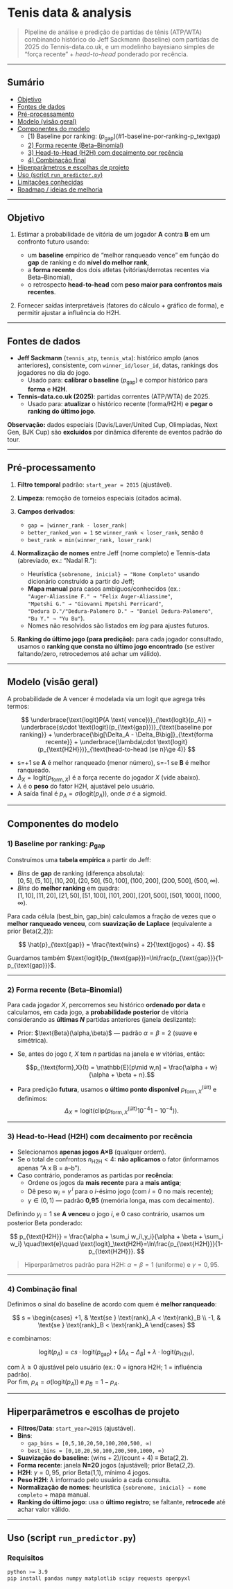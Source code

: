 # Tenis data & analysis

> Pipeline de análise e predição de partidas de tênis (ATP/WTA) combinando histórico do Jeff Sackmann (baseline) com partidas de 2025 do Tennis-data.co.uk, e um modelinho bayesiano simples de “força recente” + *head-to-head* ponderado por recência.

---

## Sumário

- [Objetivo](#objetivo)  
- [Fontes de dados](#fontes-de-dados)  
- [Pré-processamento](#pré-processamento)  
- [Modelo (visão geral)](#modelo-visão-geral)  
- [Componentes do modelo](#componentes-do-modelo)  
  - [1) Baseline por ranking: $(p_{\text{gap}})$(#1-baseline-por-ranking-p_textgap)  
  - [2) Forma recente (Beta–Binomial)](#2-forma-recente-beta–binomial)  
  - [3) Head-to-Head (H2H) com decaimento por recência](#3-head-to-head-h2h-com-decaimento-por-recência)  
  - [4) Combinação final](#4-combinação-final)  
- [Hiperparâmetros e escolhas de projeto](#hiperparâmetros-e-escolhas-de-projeto)  
- [Uso (script `run_predictor.py`)](#uso-script-run_predictorpy)  
- [Limitações conhecidas](#limitações-conhecidas)  
- [Roadmap / ideias de melhoria](#roadmap--ideias-de-melhoria)

---

## Objetivo

1. Estimar a probabilidade de vitória de um jogador **A** contra **B** em um confronto futuro usando:
   - um **baseline** empírico de “melhor ranqueado vence” em função do **gap** de ranking e do **nível do melhor rank**,  
   - a **forma recente** dos dois atletas (vitórias/derrotas recentes via Beta–Binomial),  
   - o retrospecto **head-to-head** com **peso maior para confrontos mais recentes**.

2. Fornecer saídas interpretáveis (fatores do cálculo + gráfico de forma), e permitir ajustar a influência do H2H.

---

## Fontes de dados

- **Jeff Sackmann** (`tennis_atp`, `tennis_wta`): histórico amplo (anos anteriores), consistente, com `winner_id/loser_id`, datas, rankings dos jogadores no dia do jogo.  
  - Usado para: **calibrar o baseline** $(p_{\text{gap}})$ e compor histórico para **forma** e **H2H**.
- **Tennis-data.co.uk (2025)**: partidas correntes (ATP/WTA) de 2025.  
  - Usado para: **atualizar** o histórico recente (forma/H2H) e **pegar o ranking do último jogo**.

**Observação:** dados especiais (Davis/Laver/United Cup, Olimpíadas, Next Gen, BJK Cup) são **excluídos** por dinâmica diferente de eventos padrão do tour.

---

## Pré-processamento

1. **Filtro temporal** padrão: `start_year = 2015` (ajustável).  
2. **Limpeza**: remoção de torneios especiais (citados acima).  
3. **Campos derivados**:
   - `gap = |winner_rank - loser_rank|`
   - `better_ranked_won = 1` se `winner_rank < loser_rank`, senão `0`
   - `best_rank = min(winner_rank, loser_rank)`
4. **Normalização de nomes** entre Jeff (nome completo) e Tennis-data (abreviado, ex.: “Nadal R.”):  
   - Heurística `{sobrenome, inicial} → "Nome Completo"` usando dicionário construído a partir do Jeff;  
   - **Mapa manual** para casos ambíguos/conhecidos (ex.:  
     `"Auger-Aliassime F." → "Felix Auger-Aliassime"`,  
     `"Mpetshi G." → "Giovanni Mpetshi Perricard"`,  
     `"Dedura D."/"Dedura-Palomero D." → "Daniel Dedura-Palomero"`,  
     `"Bu Y." → "Yu Bu"`).  
   - Nomes não resolvidos são listados em *log* para ajustes futuros.

5. **Ranking do último jogo (para predição):** para cada jogador consultado, usamos o **ranking que consta no último jogo encontrado** (se estiver faltando/zero, retrocedemos até achar um válido).

---

## Modelo (visão geral)

A probabilidade de A vencer é modelada via um logit que agrega três termos:


$$
\underbrace{\text{logit}P(A \text{ vence})}_{\text{logit}(p_A)}
= \underbrace{s\cdot \text{logit}(p_{\text{gap}})}_{\text{baseline por ranking}} + 
\underbrace{\big[\Delta_A - \Delta_B\big]}_{\text{forma recente}} +
\underbrace{\lambda\cdot \text{logit}(p_{\text{H2H}})}_{\text{head-to-head (se n}\ge 4)}
$$

- s=+1 se **A** é melhor ranqueado (menor número), s=-1 se **B** é melhor ranqueado.
- $\Delta_X = \text{logit}(p_{\text{form},X})$ é a força recente do jogador $X$ (vide abaixo).
- $\lambda$ é o **peso** do fator H2H, ajustável pelo usuário.
- A saída final é $p_A = \sigma\big(\text{logit}(p_A)\big)$, onde $\sigma$ é a sigmoid.

---

## Componentes do modelo

### 1) Baseline por ranking: $p_{\text{gap}}$

Construímos uma **tabela empírica** a partir do Jeff:

- *Bins* de **gap** de ranking (diferença absoluta):  
  $[0,5], (5,10], (10,20], (20,50], (50,100], (100,200], (200,500], (500, \infty)$.
- *Bins* do **melhor ranking** em quadra:  
  $[1,10], [11,20], [21,50], [51,100], [101,200], [201,500], [501,1000], (1000,\infty)$.

Para cada célula (best\_bin, gap\_bin) calculamos a fração de vezes que o **melhor ranqueado venceu**, com **suavização de Laplace** (equivalente a prior Beta(2,2)):

$$
\hat{p}_{\text{gap}} = \frac{\text{wins} + 2}{\text{jogos} + 4}.
$$

Guardamos também $\text{logit}(p_{\text{gap}})=\ln\frac{p_{\text{gap}}}{1-p_{\text{gap}}}$.

---

### 2) Forma recente (Beta–Binomial)

Para cada jogador $X$, percorremos seu histórico **ordenado por data** e calculamos, em cada jogo, a **probabilidade posterior** de vitória considerando as **últimas $N$** partidas anteriores (janela deslizante):

- Prior: $\text{Beta}(\alpha,\beta)\$ — padrão $\alpha=\beta=2$ (suave e simétrica).
- Se, antes do jogo $t$, $X$ tem $n$ partidas na janela e $w$ vitórias, então:
   
  $$p_{\text{form},X}(t) = \mathbb{E}[p\mid w,n] = 
  \frac{\alpha + w}{\alpha + \beta + n}.$$
  
- Para predição **futura**, usamos **o último ponto disponível** $p_{\text{form},X}^{\text{(últ)}}$ e definimos:
  $$\Delta_X = \text{logit}\Big(\text{clip}\big(p_{\text{form},X}^{\text{(últ)}} 10^{-4} 1-10^{-4}\big)\Big).$$

---

### 3) Head-to-Head (H2H) com decaimento por recência

- Selecionamos **apenas jogos A×B** (qualquer ordem).  
- Se o total de confrontos $n_{\text{H2H}} < 4$: **não aplicamos** o fator (informamos apenas “A x B = a–b”).  
- Caso contrário, ponderamos as partidas por **recência**:  
  - Ordene os jogos da **mais recente** para a **mais antiga**;  
  - Dê peso $w_i = \gamma^{\,i}$ para o $i$-ésimo jogo (com $i=0$ no mais recente);  
  - $\gamma\in(0,1)$ — padrão **0,95** (memória longa, mas com decaimento).

Definindo $y_i=1$ se **A venceu** o jogo $i$, e $0$ caso contrário, usamos um posterior Beta ponderado:

$$
p_{\text{H2H}} =
\frac{\alpha + \sum_i w_i\,y_i}{\alpha + \beta + \sum_i w_i}
\quad\text{e}\quad
\text{logit}_\text{H2H}=\ln\frac{p_{\text{H2H}}}{1-p_{\text{H2H}}}.
$$

> Hiperparâmetros padrão para H2H: $\alpha=\beta=1$ (uniforme) e $\gamma=0{,}95$.

---

### 4) Combinação final

Definimos o sinal do baseline de acordo com quem é **melhor ranqueado**:

$$
s = 
\begin{cases}
+1, & \text{se } \text{rank}_A < \text{rank}_B \\
-1, & \text{se } \text{rank}_B < \text{rank}_A
\end{cases}
$$

e combinamos:

$$
\text{logit}(p_A)
=cs\cdot \text{logit}(p_{\text{gap}}) + \big[\Delta_A - \Delta_B\big] + \lambda\cdot \text{logit}(p_{\text{H2H}}),
$$

com $\lambda\ge 0$ ajustável pelo usuário (ex.: 0 = ignora H2H; 1 = influência padrão).  
Por fim, $p_A=\sigma(\text{logit}(p_A))$ e $p_B=1-p_A$.

---

## Hiperparâmetros e escolhas de projeto

- **Filtros/Data**: `start_year=2015` (ajustável).  
- **Bins**:
  - `gap_bins = [0,5,10,20,50,100,200,500, ∞)`  
  - `best_bins = [0,10,20,50,100,200,500,1000, ∞)`  
- **Suavização do baseline**: $(\text{wins}+2)/(\text{count}+4)$ ≡ Beta(2,2).  
- **Forma recente**: janela **N=20** jogos (ajustável); prior Beta(2,2).  
- **H2H**: $\gamma=0{,}95$, prior Beta(1,1), mínimo 4 jogos.  
- **Peso H2H**: $\lambda$ informado pelo usuário a cada consulta.  
- **Normalização de nomes**: heurística `{sobrenome, inicial} → nome completo` + mapa manual.  
- **Ranking do último jogo**: usa o **último registro**; se faltante, **retrocede** até achar valor válido.

---

## Uso (script `run_predictor.py`)

### Requisitos

```bash
python >= 3.9
pip install pandas numpy matplotlib scipy requests openpyxl


